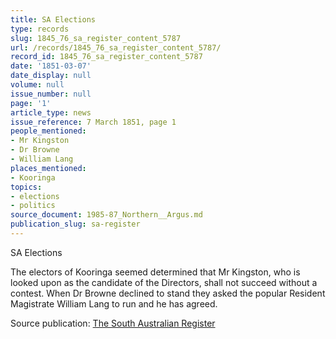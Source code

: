 ```yaml
---
title: SA Elections
type: records
slug: 1845_76_sa_register_content_5787
url: /records/1845_76_sa_register_content_5787/
record_id: 1845_76_sa_register_content_5787
date: '1851-03-07'
date_display: null
volume: null
issue_number: null
page: '1'
article_type: news
issue_reference: 7 March 1851, page 1
people_mentioned:
- Mr Kingston
- Dr Browne
- William Lang
places_mentioned:
- Kooringa
topics:
- elections
- politics
source_document: 1985-87_Northern__Argus.md
publication_slug: sa-register
---
```


SA Elections

The electors of Kooringa seemed determined that Mr Kingston, who is looked upon as the candidate of the Directors, shall not succeed without a contest.  When Dr Browne declined to stand they asked the popular Resident Magistrate William Lang to run and he has agreed.

Source publication: [The South Australian Register](/publications/sa-register/)
